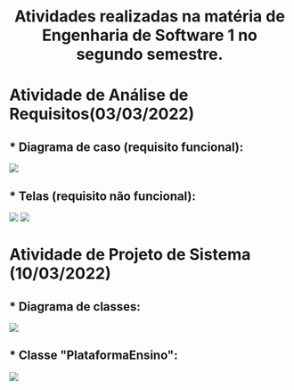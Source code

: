 <h1 align=center> Atividades realizadas na matéria de Engenharia de Software 1 no segundo semestre.</h1>


<h1>Atividade de Análise de Requisitos(03/03/2022)</h1>

<h2>* Diagrama de caso (requisito funcional): </h2>

  <img src="março/03-03-2022/Diagrama-de-Casos.png"/>
  
<h2>* Telas (requisito não funcional): </h2>

  <img src="março/03-03-2022/Tela-Aluno.png"/>
  <img src="março/03-03-2022/Tela-Professor.png"/>

<h1>Atividade de Projeto de Sistema (10/03/2022)</h1>

<h2>* Diagrama de classes: </h2>

  <img src="março/03-03-2022/20220311_073751.jpg"/>

<h2>* Classe "PlataformaEnsino": </h2>

  <img src="março/03-03-2022/classe_PlataformaEnsino.png"/>
  
